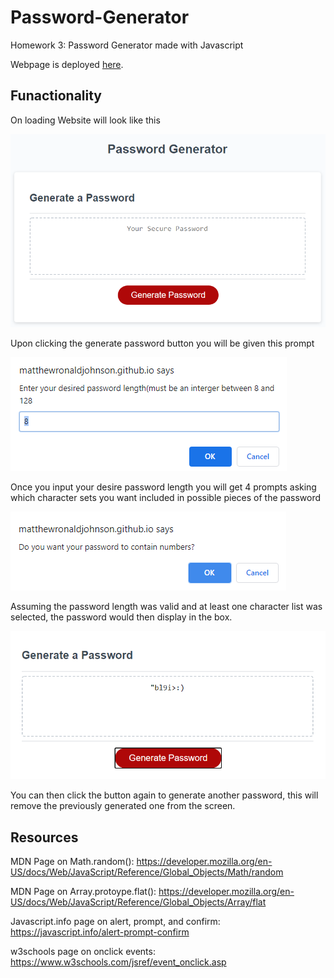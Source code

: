 # Password-Generator
Homework 3: Password Generator made with Javascript

Webpage is deployed [here](https://matthewronaldjohnson.github.io/Password-Generator/).

## Funactionality 

On loading Website will look like this

![default view](./assets/img/Default-Screen.png)

Upon clicking the generate password button you will be given this prompt

![password length prompt](./assets/img/passWordLength.png)

Once you input your desire password length you will get 4 prompts asking which character sets you want included in possible pieces of the password

![Character List select prompt](./assets/img/char-list-select.png)

Assuming the password length was valid and at least one character list was selected, the password would then display in the box. 

![Generated Password Example](./assets/img/generated-password.png)

You can then click the button again to generate another password, this will remove the previously generated one from the screen.

## Resources 

MDN Page on Math.random(): https://developer.mozilla.org/en-US/docs/Web/JavaScript/Reference/Global_Objects/Math/random

MDN Page on Array.protoype.flat(): https://developer.mozilla.org/en-US/docs/Web/JavaScript/Reference/Global_Objects/Array/flat

Javascript.info page on alert, prompt, and confirm: https://javascript.info/alert-prompt-confirm

w3schools page on onclick events: https://www.w3schools.com/jsref/event_onclick.asp